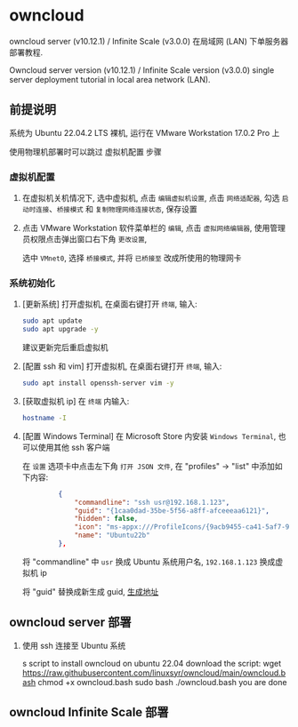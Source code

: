 # owncloud

owncloud server (v10.12.1) / Infinite Scale (v3.0.0) 在局域网 (LAN) 下单服务器部署教程.

Owncloud server version (v10.12.1) / Infinite Scale version (v3.0.0) single server deployment tutorial in local area network (LAN).

## 前提说明

系统为 Ubuntu 22.04.2 LTS 裸机, 运行在 VMware Workstation 17.0.2 Pro 上

使用物理机部署时可以跳过 虚拟机配置 步骤

### 虚拟机配置

1. 在虚拟机关机情况下, 选中虚拟机, 点击 `编辑虚拟机设置`, 点击 `网络适配器`, 勾选 `启动时连接`、`桥接模式` 和 `复制物理网络连接状态`, 保存设置

2. 点击 VMware Workstation 软件菜单栏的 `编辑`, 点击 `虚拟网络编辑器`, 使用管理员权限点击弹出窗口右下角 `更改设置`,

   选中 `VMnet0`, 选择 `桥接模式`, 并将 `已桥接至` 改成所使用的物理网卡

### 系统初始化

1. [更新系统] 打开虚拟机, 在桌面右键打开 `终端`, 输入:

   ```bash
   sudo apt update
   sudo apt upgrade -y
   ```

   建议更新完后重启虚拟机

2. [配置 ssh 和 vim] 打开虚拟机, 在桌面右键打开 `终端`, 输入:

   ```bash
   sudo apt install openssh-server vim -y
   ```

3. [获取虚拟机 ip] 在 `终端` 内输入:

   ```bash
   hostname -I
   ```

4. [配置 Windows Terminal] 在 Microsoft Store 内安装 `Windows Terminal`, 也可以使用其他 ssh 客户端

   在 `设置` 选项卡中点击左下角 `打开 JSON 文件`, 在 "profiles" -> "list" 中添加如下内容:

   ```json
            {
                "commandline": "ssh usr@192.168.1.123",
                "guid": "{1caa0dad-35be-5f56-a8ff-afceeeaa6121}",
                "hidden": false,
                "icon": "ms-appx:///ProfileIcons/{9acb9455-ca41-5af7-950f-6bca1bc9722f}.png",
                "name": "Ubuntu22b"
            },
   ```

   将 "commandline" 中 `usr` 换成 Ubuntu 系统用户名, `192.168.1.123` 换成虚拟机 ip
   
   将 "guid" 替换成新生成 guid, [生成地址](https://www.iamwawa.cn/guid.html)

## owncloud server 部署

1. 使用 ssh 连接至 Ubuntu 系统

   s
script to install owncloud on ubuntu 22.04
download the script:
wget https://raw.githubusercontent.com/linuxsyr/owncloud/main/owncloud.bash
chmod +x owncloud.bash 
sudo bash ./owncloud.bash
you are done

## owncloud Infinite Scale 部署
